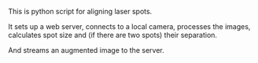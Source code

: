 This is python script for aligning laser spots.

It sets up a web server, connects to a local camera, processes the images, calculates spot size and (if there are two spots) their separation.

And streams an augmented image to the server.
